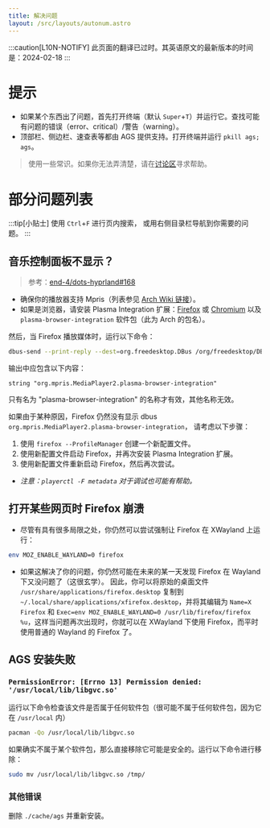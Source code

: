 ```yaml
---
title: 解决问题
layout: /src/layouts/autonum.astro
---
```

:::caution[L10N-NOTIFY]
此页面的翻译已过时。其英语原文的最新版本的时间是：2024-02-18
:::

# 提示

- 如果某个东西出了问题，首先打开终端（默认 `Super`+`T`）并运行它。查找可能有问题的错误（error、critical）/警告（warning）。
- 顶部栏、侧边栏、速查表等都由 AGS 提供支持。打开终端并运行 `pkill ags; ags`。

> 使用一些常识。如果你无法弄清楚，请在[讨论区](https://github.com/end-4/dots-hyprland/discussions)寻求帮助。

# 部分问题列表
:::tip[小贴士]
使用 `Ctrl`+`F` 进行页内搜索，
或用右侧目录栏导航到你需要的问题。
:::

## 音乐控制面板不显示？
> 参考：[end-4/dots-hyprland#168](https://github.com/end-4/dots-hyprland/issues/168)

- 确保你的播放器支持 Mpris（列表参见 [Arch Wiki 链接](https://wiki.archlinux.org/title/MPRIS)）。
- 如果是浏览器，请安装 Plasma Integration 扩展：[Firefox](https://addons.mozilla.org/en-US/firefox/addon/plasma-integration/) 或 [Chromium](https://chrome.google.com/webstore/detail/plasma-integration/cimiefiiaegbelhefglklhhakcgmhkai) 以及 `plasma-browser-integration` 软件包（此为 Arch 的包名）。

然后，当 Firefox 播放媒体时，运行以下命令：
```bash
dbus-send --print-reply --dest=org.freedesktop.DBus /org/freedesktop/DBus org.freedesktop.DBus.ListNames|grep mpris
```
输出中应包含以下内容：
```plain
string "org.mpris.MediaPlayer2.plasma-browser-integration"
```
只有名为 "plasma-browser-integration" 的名称才有效，其他名称无效。

如果由于某种原因，Firefox 仍然没有显示 dbus `org.mpris.MediaPlayer2.plasma-browser-integration`，
请考虑以下步骤：
1. 使用 `firefox --ProfileManager` 创建一个新配置文件。
2. 使用新配置文件启动 Firefox，并再次安装 Plasma Integration 扩展。
3. 使用新配置文件重新启动 Firefox，然后再次尝试。

- _注意：`playerctl -F metadata` 对于调试也可能有帮助。_

## 打开某些网页时 Firefox 崩溃
- 尽管有具有很多局限之处，你仍然可以尝试强制让 Firefox 在 XWayland 上运行：
```bash
env MOZ_ENABLE_WAYLAND=0 firefox
```
- 如果这解决了你的问题，你仍然可能在未来的某一天发现 Firefox 在 Wayland 下又没问题了（这很玄学）。
因此，你可以将原始的桌面文件 `/usr/share/applications/firefox.desktop` 复制到 `~/.local/share/applications/xfirefox.desktop`，并将其编辑为 `Name=X Firefox` 和 `Exec=env MOZ_ENABLE_WAYLAND=0 /usr/lib/firefox/firefox %u`，这样当问题再次出现时，你就可以在 XWayland 下使用 Firefox，而平时使用普通的 Wayland 的 Firefox 了。

## AGS 安装失败
### `PermissionError: [Errno 13] Permission denied: '/usr/local/lib/libgvc.so'`
运行以下命令检查该文件是否属于任何软件包（很可能不属于任何软件包，因为它在 `/usr/local` 内）
```bash
pacman -Qo /usr/local/lib/libgvc.so
```
如果确实不属于某个软件包，那么直接移除它可能是安全的。运行以下命令进行移除：
```bash
sudo mv /usr/local/lib/libgvc.so /tmp/
```
### 其他错误
删除 `./cache/ags` 并重新安装。
